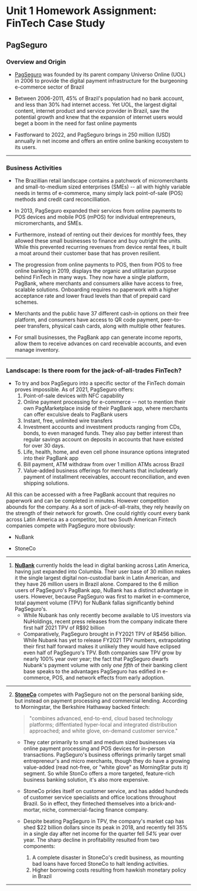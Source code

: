 # Unit 1 Homework Assignment: FinTech Case Study

## PagSeguro
### Overview and Origin
* [PagSeguro](https://finance.yahoo.com/quote/PAGS?p=PAGS&.tsrc=fin-srch) was founded by its parent company Universo Online (UOL) in 2006 to provide the digital payment infrastructure for the burgeoning e-commerce sector of Brazil

* Between 2006-2011, 45% of Brazil's population had no bank account, and less than 30% had internet access. Yet UOL, the largest digital content, internet product and service provider in Brazil, saw the potential growth and knew that the expansion of internet users would beget a boom in the need for fast online payments

* Fastforward to 2022, and PagSeguro brings in 250 million (USD) annually in net income and offers an entire online banking ecosystem to its users. 

---
### Business Activities
* The Brazillian retail landscape contains a patchwork of micromerchants and small-to-medium sized enterprises (SMEs) -- all with highly variable needs in terms of e-commerce, many simply lack point-of-sale (POS) methods and credit card reconcilliation.

* In 2013, PagSeguro expanded their services from online payments to POS devices and mobile POS (mPOS) for individual entrepreneurs, micromerchants, and SMEs. 

* Furthermore, instead of renting out their devices for monthly fees, they allowed these small businesses to finance and buy outright the units. While this prevented recurring revenues from device rental fees, it built a moat around their customer base that has proven resilient. 

* The progression from online payments to POS, then from POS to free online banking in 2019, displays the organic and utilitarian purpose behind FinTech in many ways. They now have a single platform, PagBank, where merchants and consumers alike have access to free, scalable solutions. Onboarding requires no paperwork with a higher acceptance rate and lower fraud levels than that of prepaid card schemes.

* Merchants and the public have 37 different cash-in options on their free platform, and consumers have access to QR code payment, peer-to-peer transfers, physical cash cards, along with multiple other features. 

* For small businesses, the PagBank app can generate income reports, allow them to receive advances on card receivable accounts, and even manage inventory. 
---
### Landscape: Is there room for the jack-of-all-trades FinTech? 
* To try and box PagSeguro into a specific sector of the FinTech domain proves impossible. As of 2021, PagSeguro offers:
    1. Point-of-sale devices with NFC capability 
    2. Online payment processing for e-commerce -- not to mention their own PagMarketplace inside of their PagBank app, where merchants can offer exculsive deals to PagBank users
    3. Instant, free, unlimited wire transfers
    4. Investment accounts and investment products ranging from CDs, bonds, to even managed funds. They also pay better interest than regular savings account on deposits in accounts that have existed for over 30 days.
    5. Life, health, home, and even cell phone insurance options integrated into their PagBank app
    6. Bill payment, ATM withdraw from over 1 million ATMs across Brazil
    7. Value-added business offerings for merchants that includeearly payment of installment receivables, account reconciliation, and even shipping solutions.

All this can be accessed with a free PagBank account that requires no paperwork and can be completed in minutes. However competition abounds for the company. As a sort of jack-of-all-traits, they rely heavily on the strength of their network for growth. One could rightly count every bank across Latin America as a competitor, but two South American Fintech companies compete with PagSeguro more obviously: 

* NuBank

* StoneCo

---
1. **[NuBank](https://finance.yahoo.com/quote/NU?p=NU&.tsrc=fin-srch)** currently holds the lead in digital banking across Latin America, having just expanded into Columbia. Their user base of 30 million makes it the single largest digital non-custodial bank in Latin American, and they have 26 million users in Brazil alone. Compared to the 6 million users of PagSeguro's PagBank app, NuBank has a distinct advantage in users. However, because PagSeguro was first to market in e-commerce, total payment volume (TPV) for NuBank fallas significantly behind PagSeguro's.
    * While Nubank has only recently become available to US investors via NuHoldings, recent press releases from the company indicate there first half 2021 TPV of R$92 billion
    * Comparatively, PagSeguro brought in FY2021 TPV of R$456 billion. While Nubank has yet to release FY2021 TPV numbers, extrapolating their first half forward makes it unlikely they would have eclipsed even half of PagSeguro's TPV. Both companies saw TPV grow by nearly 100% year over year; the fact that PagSeguro dwarfs Nubank's payment volume with only *one* *fifth* of their banking client base speaks to the advantages PagSeguro has edified in e-commerce, POS, and network effects from early adoption.
---
2. **[StoneCo](https://finance.yahoo.com/quote/STNE?p=STNE&.tsrc=fin-srch)** competes with PagSeguro not on the personal banking side, but instead on payment processing and commercial lending. According to Morningstar, the Berkshire Hathaway backed fintech:
    >"combines advanced, end-to-end, cloud based technology platforms; diffentiated hyper-local and integrated distribution approached; and white glove, on-demand customer service."

    * They cater primarily to small and medium sized businesses via online payment processing and POS devices for in-person transactions. PagSeguro's business offerings primarily target small entrepreneur's and micro merchants, though they do have a growing value-added (read not-free, or "white glove" as MorningStar puts it) segment. So while StonCo offers a more targeted, feature-rich business banking solution, it's also more expensive.

    * StoneCo prides itself on customer service, and has added hundreds of customer service specialists and office locations throughout Brazil. So in effect, they finteched themselves into a brick-and-mortar, niche, commercial-facing finance company. 

    * Despite beating PagSeguro in TPV, the company's market cap has shed $22 billion dollars since its peak in 2018, and recently fell 35% in a single day after net income for the quarter fell *54%* year over year. The sharp decline in profitability resulted from two components: 

        1. A complete disaster in StoneCo's credit business, as mounting bad loans have forced StoneCo to halt lending activities. 
        2. Higher borrowing costs resulting from hawkish monetary policy in Brazil 
---


